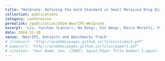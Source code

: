 ```yaml
---
title: "WelQrate: Defining the Gold Standard in Small Molecule Drug Discovery Benchmarking"
collection: publications
category: conferences
permalink: /publication/2024-NeurIPS-WelQrate
excerpt: 'Liu, Yunchao (Lance)∗, Ha Dong∗, Xin Wang∗, Rocco Moretti, Yu Wang, Zhaoqian Su, Jiawei Gu, Bobby Bodenheimer, Charles David Weaver, Jens Meiler, and Tyler Derr'
date: 2024-12-10
venue: 'NeurIPS, Datasets and Benchmarks Track'
# slidesurl: 'http://academicpages.github.io/files/slides1.pdf'
# paperurl: 'http://academicpages.github.io/files/paper1.pdf'
# citation: 'Your Name, You. (2009). &quot;Paper Title Number 1.&quot; <i>Journal 1</i>. 1(1).'
---
```


